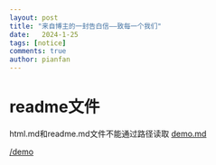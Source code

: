 ```yaml
---
layout: post
title: "来自博主的一封告白信——致每一个我们"
date:   2024-1-25
tags: [notice]
comments: true
author: pianfan
---
```

# readme文件
html.md和readme.md文件不能通过路径读取
[demo.md](./demo.md)

[/demo](./demo)
